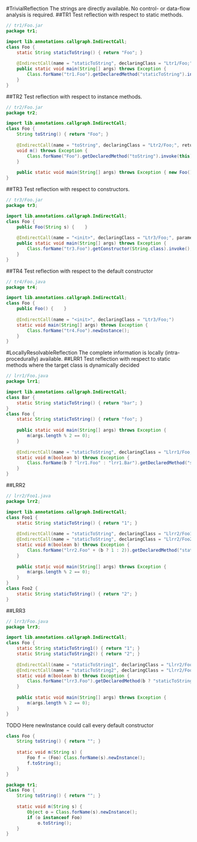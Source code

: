 #TrivialReflection
The strings are directly available. No control- or data-flow analysis is required.
##TR1
Test reflection with respect to static methods.
```java
// tr1/Foo.jar
package tr1;

import lib.annotations.callgraph.IndirectCall;
class Foo { 
    static String staticToString() { return "Foo"; }
    
    @IndirectCall(name = "staticToString", declaringClass = "Ltr1/Foo;", returnType = String.class)
    public static void main(String[] args) throws Exception { 
        Class.forName("tr1.Foo").getDeclaredMethod("staticToString").invoke(null); 
    }
}
```

##TR2
Test reflection with respect to instance methods.
```java
// tr2/Foo.jar
package tr2;

import lib.annotations.callgraph.IndirectCall;
class Foo { 
    String toString() { return "Foo"; }
    
    @IndirectCall(name = "toString", declaringClass = "Ltr2/Foo;", returnType = String.class)
    void m() throws Exception {
        Class.forName("Foo").getDeclaredMethod("toString").invoke(this);
    }
    
    public static void main(String[] args) throws Exception { new Foo().m(); }
}
```

##TR3
Test reflection with respect to constructors.
```java
// tr3/Foo.jar
package tr3;

import lib.annotations.callgraph.IndirectCall;
class Foo { 
    public Foo(String s) {    }
    
    @IndirectCall(name = "<init>", declaringClass = "Ltr3/Foo;", parameterTypes = String.class)
    public static void main(String[] args) throws Exception {
        Class.forName("tr3.Foo").getConstructor(String.class).invoke(); 
    }
}
```

##TR4
Test reflection with respect to the default constructor
```java
// tr4/Foo.java
package tr4;

import lib.annotations.callgraph.IndirectCall;
class Foo { 
    public Foo() {    }
    
    @IndirectCall(name = "<init>", declaringClass = "Ltr3/Foo;")
    static void main(String[] args) throws Exception { 
        Class.forName("tr4.Foo").newInstance(); 
    }
}
```


#LocallyResolvableReflection
The complete information is locally (intra-procedurally) available.
##LRR1
Test reflection with respect to static methods where the target class is dynamically decided
```java
// lrr1/Foo.java
package lrr1;

import lib.annotations.callgraph.IndirectCall;
class Bar {
    static String staticToString() { return "bar"; }
}
class Foo { 
    static String staticToString() { return "foo"; }
    
    public static void main(String[] args) throws Exception {
        m(args.length % 2 == 0);
    }
    
    @IndirectCall(name = "staticToString", declaringClass = "Llrr1/Foo;", returnType = String.class)
    static void m(boolean b) throws Exception { 
        Class.forName(b ? "lrr1.Foo" : "lrr1.Bar").getDeclaredMethod("staticToString").invoke(null); 
    }
}
```

##LRR2
```java
// lrr2/Foo1.java
package lrr2;

import lib.annotations.callgraph.IndirectCall;
class Foo1 { 
    static String staticToString() { return "1"; }
    
    @IndirectCall(name = "staticToString", declaringClass = "Llrr2/Foo1;", returnType = String.class)
    @IndirectCall(name = "staticToString", declaringClass = "Llrr2/Foo2;", returnType = String.class)       
    static void m(boolean b) throws Exception {
        Class.forName("lrr2.Foo" + (b ? 1 : 2)).getDeclaredMethod("staticToString").invoke(null); 
    }
    
    public static void main(String[] args) throws Exception { 
        m(args.length % 2 == 0);
    }
}
class Foo2 { 
    static String staticToString() { return "2"; }
}
```

##LRR3
```java
// lrr3/Foo.java
package lrr3;

import lib.annotations.callgraph.IndirectCall;
class Foo { 
    static String staticToString1() { return "1"; }
    static String staticToString2() { return "2"; }
    
    @IndirectCall(name = "staticToString1", declaringClass = "Llrr2/Foo;", returnType = String.class)  
    @IndirectCall(name = "staticToString2", declaringClass = "Llrr2/Foo;", returnType = String.class)  
    static void m(boolean b) throws Exception {
        Class.forName("lrr3.Foo").getDeclaredMethod(b ? "staticToString1" : "staticToString2").invoke(null); 
    }
    
    public static void main(String[] args) throws Exception { 
        m(args.length % 2 == 0);
    }
}
```


TODO
Here newInstance could call every default constructor
```java
class Foo { 
    String toString() { return ""; }
    
    static void m(String s) {
        Foo f = (Foo) Class.forName(s).newInstance();
        f.toString();
    }
}
```


```java
package tr1;
class Foo { 
    String toString() { return ""; }
    
    static void m(String s) {
        Object o = Class.forName(s).newInstance();
        if (o instanceof Foo) 
            o.toString();
    }
}
```

